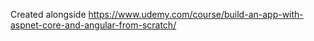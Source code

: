 Created alongside https://www.udemy.com/course/build-an-app-with-aspnet-core-and-angular-from-scratch/
